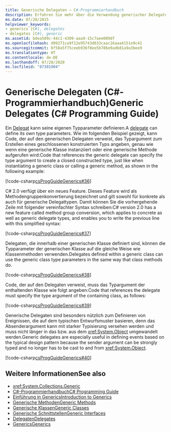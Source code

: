 ```yaml
---
title: Generische Delegaten – C#-Programmierhandbuch
description: Erfahren Sie mehr über die Verwendung generischer Delegaten in C#. Hier finden Sie Codebeispiele und zusätzliche verfügbare Ressourcen.
ms.date: 07/20/2015
helpviewer_keywords:
- generics [C#], delegates
- delegates [C#], generic
ms.assetid: bdea509c-44c1-4309-aaa9-15c7aee009df
ms.openlocfilehash: d99271ca9f12e95743d633caac16aaa4151e9c41
ms.sourcegitcommit: 6f58a5f75ceeb936f8ee5b786e9adb81a9a3bee9
ms.translationtype: HT
ms.contentlocale: de-DE
ms.lasthandoff: 07/28/2020
ms.locfileid: "87301904"
---
```

# <a name="generic-delegates-c-programming-guide"></a><span data-ttu-id="6980f-104">Generische Delegaten (C#-Programmierhandbuch)</span><span class="sxs-lookup"><span data-stu-id="6980f-104">Generic Delegates (C# Programming Guide)</span></span>
<span data-ttu-id="6980f-105">Ein [Delegat](../../language-reference/builtin-types/reference-types.md) kann seine eigenen Typparameter definieren.</span><span class="sxs-lookup"><span data-stu-id="6980f-105">A [delegate](../../language-reference/builtin-types/reference-types.md) can define its own type parameters.</span></span> <span data-ttu-id="6980f-106">Wie im folgenden Beispiel gezeigt, kann Code, der auf den generischen Delegaten verweist, das Typargument zum Erstellen eines geschlossenen konstruierten Typs angeben, genau wie wenn eine generische Klasse instanziiert oder eine generische Methode aufgerufen wird:</span><span class="sxs-lookup"><span data-stu-id="6980f-106">Code that references the generic delegate can specify the type argument to create a closed constructed type, just like when instantiating a generic class or calling a generic method, as shown in the following example:</span></span>  
  
 [!code-csharp[csProgGuideGenerics#36](~/samples/snippets/csharp/VS_Snippets_VBCSharp/csProgGuideGenerics/CS/Generics.cs#36)]  
  
 <span data-ttu-id="6980f-107">C# 2.0 verfügt über ein neues Feature. Dieses Feature wird als Methodengruppenkonvertierung bezeichnet und gilt sowohl für konkrete als auch für generische Delegattypen. Damit können Sie die vorhergehende Zeile mit folgender vereinfachter Syntax schreiben:</span><span class="sxs-lookup"><span data-stu-id="6980f-107">C# version 2.0 has a new feature called method group conversion, which applies to concrete as well as generic delegate types, and enables you to write the previous line with this simplified syntax:</span></span>  
  
 [!code-csharp[csProgGuideGenerics#37](~/samples/snippets/csharp/VS_Snippets_VBCSharp/csProgGuideGenerics/CS/Generics.cs#37)]  
  
 <span data-ttu-id="6980f-108">Delegaten, die innerhalb einer generischen Klasse definiert sind, können die Typparameter der generischen Klasse auf die gleiche Weise wie Klassenmethoden verwenden.</span><span class="sxs-lookup"><span data-stu-id="6980f-108">Delegates defined within a generic class can use the generic class type parameters in the same way that class methods do.</span></span>  
  
 [!code-csharp[csProgGuideGenerics#38](~/samples/snippets/csharp/VS_Snippets_VBCSharp/csProgGuideGenerics/CS/Generics.cs#38)]  
  
 <span data-ttu-id="6980f-109">Code, der auf den Delegaten verweist, muss das Typargument der enthaltenden Klasse wie folgt angeben:</span><span class="sxs-lookup"><span data-stu-id="6980f-109">Code that references the delegate must specify the type argument of the containing class, as follows:</span></span>  
  
 [!code-csharp[csProgGuideGenerics#39](~/samples/snippets/csharp/VS_Snippets_VBCSharp/csProgGuideGenerics/CS/Generics.cs#39)]  
  
 <span data-ttu-id="6980f-110">Generische Delegaten sind besonders nützlich zum Definieren von Ereignissen, die auf dem typischen Entwurfsmuster basieren, denn das Absenderargument kann mit starker Typisierung versehen werden und muss nicht länger in das bzw. aus dem <xref:System.Object> umgewandelt werden.</span><span class="sxs-lookup"><span data-stu-id="6980f-110">Generic delegates are especially useful in defining events based on the typical design pattern because the sender argument can be strongly typed and no longer has to be cast to and from <xref:System.Object>.</span></span>  
  
 [!code-csharp[csProgGuideGenerics#40](~/samples/snippets/csharp/VS_Snippets_VBCSharp/csProgGuideGenerics/CS/Generics.cs#40)]  
  
## <a name="see-also"></a><span data-ttu-id="6980f-111">Weitere Informationen</span><span class="sxs-lookup"><span data-stu-id="6980f-111">See also</span></span>

- <xref:System.Collections.Generic>
- [<span data-ttu-id="6980f-112">C#-Programmierhandbuch</span><span class="sxs-lookup"><span data-stu-id="6980f-112">C# Programming Guide</span></span>](../index.md)
- [<span data-ttu-id="6980f-113">Einführung in Generics</span><span class="sxs-lookup"><span data-stu-id="6980f-113">Introduction to Generics</span></span>](./index.md)
- [<span data-ttu-id="6980f-114">Generische Methoden</span><span class="sxs-lookup"><span data-stu-id="6980f-114">Generic Methods</span></span>](./generic-methods.md)
- [<span data-ttu-id="6980f-115">Generische Klassen</span><span class="sxs-lookup"><span data-stu-id="6980f-115">Generic Classes</span></span>](./generic-classes.md)
- [<span data-ttu-id="6980f-116">Generische Schnittstellen</span><span class="sxs-lookup"><span data-stu-id="6980f-116">Generic Interfaces</span></span>](./generic-interfaces.md)
- [<span data-ttu-id="6980f-117">Delegaten</span><span class="sxs-lookup"><span data-stu-id="6980f-117">Delegates</span></span>](../delegates/index.md)
- [<span data-ttu-id="6980f-118">Generics</span><span class="sxs-lookup"><span data-stu-id="6980f-118">Generics</span></span>](../../../standard/generics/index.md)
